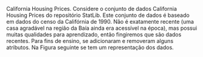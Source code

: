 California Housing Prices.
Considere o conjunto de dados California Housing Prices do repositório StatLib. Este conjunto de dados é baseado em dados do censo da Califórnia de 1990. Não é exatamente recente (uma casa agradável na região da Baía ainda era acessível na época), mas possui muitas qualidades para aprendizado, então fingiremos que são dados recentes. Para fins de ensino, se adicionaram e removeram alguns atributos. Na Figura seguinte se tem um representação dos dados.
